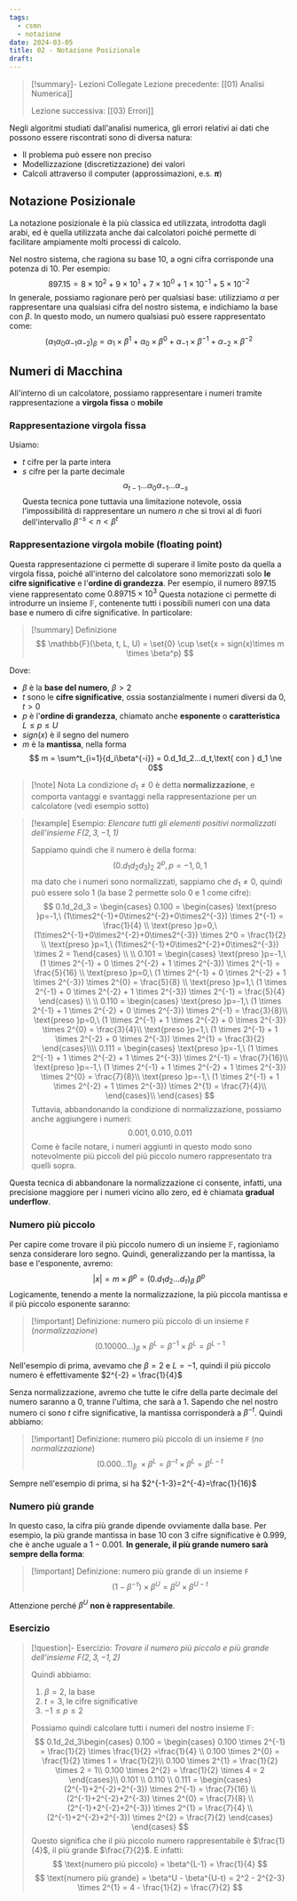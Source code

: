 ```yaml
---
tags:
  - csmn
  - notazione
date: 2024-03-05
title: 02 - Notazione Posizionale
draft:
---
```

> [!summary]- Lezioni Collegate
> Lezione precedente: [[01) Analisi Numerica]]
> 
> Lezione successiva: [[03) Errori]]


Negli algoritmi studiati dall'analisi numerica, gli errori relativi ai dati che possono essere riscontrati sono di diversa natura:
* Il problema può essere non preciso
* Modellizzazione (discretizzazione) dei valori
* Calcoli attraverso il computer (approssimazioni, e.s. **$\pi$**)
## Notazione Posizionale
La notazione posizionale è la più classica ed utilizzata, introdotta dagli arabi, ed è quella utilizzata anche dai calcolatori poiché permette di facilitare ampiamente molti processi di calcolo.

Nel nostro sistema, che ragiona su base $10$, a ogni cifra corrisponde una potenza di $10$. Per esempio:
$$
897.15 = 8\times10^2 + 9\times10^1 + 7\times10^0 + 1\times10^{-1} + 5\times10^{-2}
$$
In generale, possiamo ragionare però per qualsiasi base: utilizziamo $\alpha$ per rappresentare una qualsiasi cifra del nostro sistema, e indichiamo la base con $\beta$. In questo modo, un numero qualsiasi può essere rappresentato come:
$$
(\alpha_1\alpha_0\alpha_{-1}\alpha_{-2})_{\beta} = \alpha_1\times\beta^1 + \alpha_0\times\beta^0 + \alpha_{-1}\times\beta^{-1} + \alpha_{-2}\times\beta^{-2}
$$
## Numeri di Macchina
All'interno di un calcolatore, possiamo rappresentare i numeri tramite rappresentazione a **virgola fissa** o **mobile**
### Rappresentazione virgola fissa
Usiamo:
* $t$ cifre per la parte intera
* $s$ cifre per la parte decimale
$$
\alpha_{t-1}...\alpha_0\alpha_{-1}...\alpha_{-s}
$$
Questa tecnica pone tuttavia una limitazione notevole, ossia l'impossibilità di rappresentare un numero $n$ che si trovi al di fuori dell'intervallo $\beta^{-s} < n < \beta^{t}$
### Rappresentazione virgola mobile (floating point)
Questa rappresentazione ci permette di superare il limite posto da quella a virgola fissa, poiché all'interno del calcolatore sono memorizzati solo **le cifre significative** e l'**ordine di grandezza**. Per esempio, il numero $897.15$ viene rappresentato come $0.89715\times10^3$
Questa notazione ci permette di introdurre un insieme $\mathbb{F}$, contenente tutti i possibili numeri con una data base e numero di cifre significative. In particolare:
> [!summary] Definizione
>$$
>\mathbb{F}(\beta, t, L, U) = \set{0} \cup \set{x = sign(x)\times m \times \beta^p}
>$$

Dove:
* $\beta$ è la **base del numero**, $\beta > 2$
* $t$ sono le **cifre significative**, ossia sostanzialmente i numeri diversi da 0, $t > 0$
*  $p$ è l'**ordine di grandezza**, chiamato anche **esponente** o **caratteristica** $L \le p \le U$
* $sign(x)$ è il segno del numero
* $m$ è la **mantissa**, nella forma $$
		m = \sum^t_{i=1}{d_i\beta^{-i}} = 0.d_1d_2...d_t,\text{ con } d_1 \ne 0$$
>[!note] Nota
>La condizione $d_1 \ne 0$ è detta **normalizzazione**, e comporta vantaggi e svantaggi nella rappresentazione per un calcolatore (vedi esempio sotto)

 > [!example] Esempio:  _Elencare tutti gli elementi positivi normalizzati dell'insieme $F(2,3,-1,1)$_
>
>Sappiamo quindi che il numero è della forma:
>$$
>(0.d_1d_2d_3)_2 \ 2^p, p = -1,0,1
>$$
>ma dato che i numeri sono normalizzati, sappiamo che $d_1 \ne 0$, quindi può essere solo $1$ (la base $2$ permette solo $0$ e $1$ come cifre):
>	$$
>	0.1d_2d_3 = 
>	\begin{cases} 
>	0.100 = 
>		\begin{cases}
>		\text{preso }p=-1,\ (1\times2^{-1}+0\times2^{-2}+0\times2^{-3}) \times 2^{-1} = \frac{1}{4} \\
>		\text{preso }p=0,\ (1\times2^{-1}+0\times2^{-2}+0\times2^{-3}) \times 2^0 = \frac{1}{2} \\
>		\text{preso }p=1,\ (1\times2^{-1}+0\times2^{-2}+0\times2^{-3}) \times 2 = 1\end{cases} \\ \\
>	0.101 =
>		\begin{cases}
>		\text{preso }p=-1,\ (1 \times 2^{-1} + 0 \times 2^{-2} + 1 \times 2^{-3}) \times 2^{-1} = \frac{5}{16} \\
>		\text{preso }p=0,\ (1 \times 2^{-1} + 0 \times 2^{-2} + 1 \times 2^{-3}) \times 2^{0} = \frac{5}{8} \\
>		\text{preso }p=1,\ (1 \times 2^{-1} + 0 \times 2^{-2} + 1 \times 2^{-3}) \times 2^{-1} = \frac{5}{4}
>		\end{cases} \\ \\
>	0.110 = 
>		\begin{cases}
>		\text{preso }p=-1,\ (1 \times 2^{-1} + 1 \times 2^{-2} + 0 \times 2^{-3}) \times 2^{-1} = \frac{3}{8}\\
>		\text{preso }p=0,\ (1 \times 2^{-1} + 1 \times 2^{-2} + 0 \times 2^{-3}) \times 2^{0} = \frac{3}{4}\\
>		\text{preso }p=1,\ (1 \times 2^{-1} + 1 \times 2^{-2} + 0 \times 2^{-3}) \times 2^{1} = \frac{3}{2}
>		\end{cases}\\\\
>	0.111 = 
>		\begin{cases}
>		\text{preso }p=-1,\ (1 \times 2^{-1} + 1 \times 2^{-2} + 1 \times 2^{-3}) \times 2^{-1} = \frac{7}{16}\\
>		\text{preso }p=-1,\ (1 \times 2^{-1} + 1 \times 2^{-2} + 1 \times 2^{-3}) \times 2^{0} = \frac{7}{8}\\
>		\text{preso }p=-1,\ (1 \times 2^{-1} + 1 \times 2^{-2} + 1 \times 2^{-3}) \times 2^{1} = \frac{7}{4}\\
>		\end{cases}\\
>	\end{cases}
>	$$
>Tuttavia, abbandonando la condizione di normalizzazione, possiamo anche aggiungere i numeri:
>$$
>0.001, 0.010, 0.011
>$$
>Come è facile notare, i numeri aggiunti in questo modo sono notevolmente più piccoli del più piccolo numero rappresentato tra quelli sopra.
>
Questa tecnica di abbandonare la normalizzazione ci consente, infatti, una precisione maggiore per i numeri vicino allo zero, ed è chiamata **gradual underflow**.

### Numero più piccolo
Per capire come trovare il più piccolo numero di un insieme $\mathbb{F}$, ragioniamo senza considerare loro segno. Quindi, generalizzando per la mantissa, la base e l'esponente, avremo:$$
	|x| = m \times \beta^p = (0.d_1d_2...d_{\tau})_\beta \ \beta^p
	$$
Logicamente, tenendo a mente la normalizzazione, la più piccola mantissa e il più piccolo esponente saranno:
> [!important] Definizione: numero più piccolo di un insieme `F` (_normalizzazione_)
>$$
>(0.10000...)_\beta \times \beta^L = \beta^{-1} \times \beta^L = \beta^{L-1}
>$$

Nell'esempio di prima, avevamo che $\beta=2$ e $L=-1$, quindi il più piccolo numero è effettivamente $2^{-2} = \frac{1}{4}$

Senza normalizzazione, avremo che tutte le cifre della parte decimale del numero saranno a $0$, tranne l'ultima, che sarà a $1$. Sapendo che nel nostro numero ci sono $t$ cifre significative, la mantissa corrisponderà a $\beta^{-t}$. Quindi abbiamo:
>[!important] Definizione: numero più piccolo di un insieme `F` (_no normalizzazione_)
>$$
>(0.000...1)_\beta\ \times \beta^L = \beta^{-t} \times \beta^L = \beta^{L-t}
>$$

Sempre nell'esempio di prima, si ha $2^{-1-3}=2^{-4}=\frac{1}{16}$
### Numero più grande
In questo caso, la cifra più grande dipende ovviamente dalla base.
Per esempio, la più grande mantissa in base 10 con 3 cifre significative è $0.999$, che è anche uguale a $1-0.001$. **In generale, il più grande numero sarà sempre della forma**:
> [!important] Definizione: numero più grande di un insieme `F`
>$$
>(1-\beta^{-\tau}) \times \beta^U = \beta^U \times \beta^{U-t}
>$$

Attenzione perché $\beta^U$ **non è rappresentabile**.
### Esercizio
> [!question]- Esercizio: _Trovare il numero più piccolo e più grande dell'insieme $F(2,3,-1,2)$_
>
>Quindi abbiamo:
>1. $\beta=2$, la base
>2. $t=3$, le cifre significative
>3. $-1 \leq p \leq 2$
>
> Possiamo quindi calcolare tutti i numeri del nostro insieme $\mathbb{F}$:
>$$
>0.1d_2d_3\begin{cases}
>0.100 = 
>\begin{cases}
>0.100 \times 2^{-1} = \frac{1}{2} \times \frac{1}{2} =\frac{1}{4} \\
>0.100 \times 2^{0} = \frac{1}{2} \times 1 = \frac{1}{2}\\
>0.100 \times 2^{1} = \frac{1}{2} \times 2 = 1\\
>0.100 \times 2^{2} = \frac{1}{2} \times 4 = 2
>\end{cases}\\
>0.101 \\
>0.110 \\ 
>0.111 = 
>\begin{cases}
>(2^{-1}+2^{-2}+2^{-3}) \times 2^{-1} = \frac{7}{16} \\
>(2^{-1}+2^{-2}+2^{-3}) \times 2^{0} = \frac{7}{8} \\
>(2^{-1}+2^{-2}+2^{-3}) \times 2^{1} = \frac{7}{4} \\
>(2^{-1}+2^{-2}+2^{-3}) \times 2^{2} = \frac{7}{2}
>\end{cases}			
>\end{cases}
>$$
>Questo significa che il più piccolo numero rappresentabile è $\frac{1}{4}$, il più grande $\frac{7}{2}$. E infatti:
>$$
>\text{numero più piccolo} = \beta^{L-1} = \frac{1}{4}
>$$
>$$
>\text{numero più grande} = \beta^U - \beta^{U-t} = 2^2 - 2^{2-3} \times 2^{1} = 4 - \frac{1}{2} = \frac{7}{2}
>$$